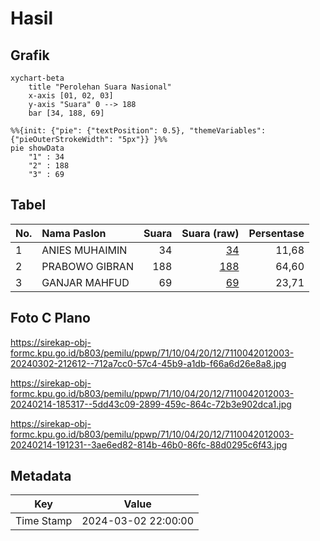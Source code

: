 # Hasil

## Grafik

```mermaid
xychart-beta
    title "Perolehan Suara Nasional"
    x-axis [01, 02, 03]
    y-axis "Suara" 0 --> 188
    bar [34, 188, 69]
```

```mermaid
%%{init: {"pie": {"textPosition": 0.5}, "themeVariables": {"pieOuterStrokeWidth": "5px"}} }%%
pie showData
    "1" : 34
    "2" : 188
    "3" : 69
```

## Tabel

| No. | Nama Paslon    | Suara | Suara (raw) | Persentase |
|:--- |:-------------- | -----:| -----------:| ----------:|
| 1   | ANIES MUHAIMIN | 34    | [34][p-1]   | 11,68      |
| 2   | PRABOWO GIBRAN | 188   | [188][p-2]  | 64,60      |
| 3   | GANJAR MAHFUD  | 69    | [69][p-3]   | 23,71      |


[p-1]: https://github.com/gigit-pemilu/pemilu-2024/blob/main/pilpres/hitung-suara/sub/71-sulawesi-utara/sub/10-bolaang-mongondow-timur/sub/04-modayag/sub/2012-modayag-iii/sub/003-tps/sub/paslon-1.txt
[p-2]: https://github.com/gigit-pemilu/pemilu-2024/blob/main/pilpres/hitung-suara/sub/71-sulawesi-utara/sub/10-bolaang-mongondow-timur/sub/04-modayag/sub/2012-modayag-iii/sub/003-tps/sub/paslon-2.txt
[p-3]: https://github.com/gigit-pemilu/pemilu-2024/blob/main/pilpres/hitung-suara/sub/71-sulawesi-utara/sub/10-bolaang-mongondow-timur/sub/04-modayag/sub/2012-modayag-iii/sub/003-tps/sub/paslon-3.txt

## Foto C Plano

https://sirekap-obj-formc.kpu.go.id/b803/pemilu/ppwp/71/10/04/20/12/7110042012003-20240302-212612--712a7cc0-57c4-45b9-a1db-f66a6d26e8a8.jpg

https://sirekap-obj-formc.kpu.go.id/b803/pemilu/ppwp/71/10/04/20/12/7110042012003-20240214-185317--5dd43c09-2899-459c-864c-72b3e902dca1.jpg

https://sirekap-obj-formc.kpu.go.id/b803/pemilu/ppwp/71/10/04/20/12/7110042012003-20240214-191231--3ae6ed82-814b-46b0-86fc-88d0295c6f43.jpg


## Metadata

| Key        | Value               |
| ---------- | ------------------- |
| Time Stamp | 2024-03-02 22:00:00 |



